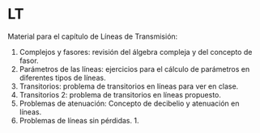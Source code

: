 # LT
Material para el capítulo de Líneas de Transmisión:
1. Complejos y fasores: revisión del álgebra compleja y del concepto de fasor.
2. Parámetros de las líneas: ejercicios para el cálculo de parámetros en diferentes tipos de líneas.
3. Transitorios: problema de transitorios en líneas para ver en clase.
4. Transitorios 2: problema de transitorios en líneas propuesto.
5. Problemas de atenuación: Concepto de decibelio y atenuación en líneas.
6. Problemas de líneas sin pérdidas. 1.
